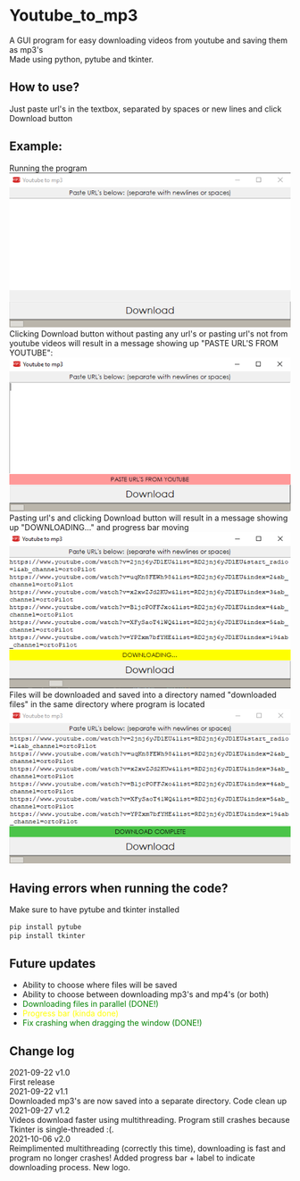 # Youtube_to_mp3

A GUI program for easy downloading videos from youtube and saving them as mp3's <br />
Made using python, pytube and tkinter. <br />

## How to use?
Just paste url's in the textbox, separated by spaces or new lines and click Download button  <br />

## Example:
Running the program<br />
<img src="Images\image0.png"/> <br />
Clicking Download button without pasting any url's or pasting url's not from youtube videos will result in a message showing up "PASTE URL'S FROM YOUTUBE":  <br />
<img src="Images\image-1.png"/> <br />
Pasting url's and clicking Download button will result in a message showing up "DOWNLOADING..." and progress bar moving<br />
<img src="Images\image1.png"/> <br />
Files will be downloaded and saved into a directory named "downloaded files" in the same directory where program is located<br />
<img src="Images\image3.png"/> <br />

## Having errors when running the code?
Make sure to have pytube and tkinter installed 
<pre><code>pip install pytube 
pip install tkinter 
</code></pre>


## Future updates
* Ability to choose where files will be saved <br />
* Ability to choose between downloading mp3's and mp4's (or both) <br />
* <span style="color:green">Downloading files in parallel (DONE!)<br /></span>
* <span style="color:yellow"> Progress bar (kinda done)<br />
* <span style="color:green">Fix crashing when dragging the window (DONE!) <br /></span>

## Change log
2021-09-22 v1.0 <br />
First release  <br />
2021-09-22 v1.1 <br />
Downloaded mp3's are now saved into a separate directory. Code clean up  <br />
2021-09-27 v1.2 <br />
Videos download faster using multithreading. Program still crashes because Tkinter is single-threaded :(.<br />
2021-10-06 v2.0 <br />
Reimplimented multithreading (correctly this time), downloading is fast and program no longer crashes! Added progress bar + label to indicate downloading process. New logo.